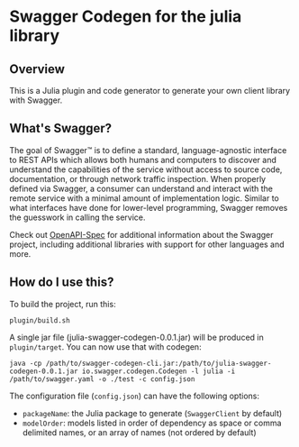 # Swagger Codegen for the julia library

## Overview
This is a Julia plugin and code generator to generate your own client library with Swagger.

## What's Swagger?
The goal of Swagger™ is to define a standard, language-agnostic interface to REST APIs which allows both humans and computers to discover and understand the capabilities of the service without access to source code, documentation, or through network traffic inspection. When properly defined via Swagger, a consumer can understand and interact with the remote service with a minimal amount of implementation logic. Similar to what interfaces have done for lower-level programming, Swagger removes the guesswork in calling the service.


Check out [OpenAPI-Spec](https://github.com/OAI/OpenAPI-Specification) for additional information about the Swagger project, including additional libraries with support for other languages and more. 

## How do I use this?
To build the project, run this:

```
plugin/build.sh
```

A single jar file (julia-swagger-codegen-0.0.1.jar) will be produced in `plugin/target`.  You can now use that with codegen:

```
java -cp /path/to/swagger-codegen-cli.jar:/path/to/julia-swagger-codegen-0.0.1.jar io.swagger.codegen.Codegen -l julia -i /path/to/swagger.yaml -o ./test -c config.json
```

The configuration file (`config.json`) can have the following options:

- `packageName`: the Julia package to generate (`SwaggerClient` by default)
- `modelOrder`: models listed in order of dependency as space or comma delimited names, or an array of names (not ordered by default)
